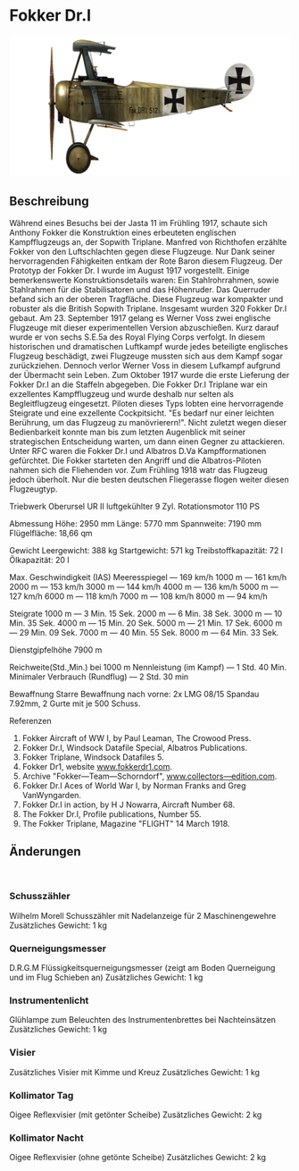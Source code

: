 # Fokker Dr.I

![fokkerdr1](../images/fokkerdr1.png)

## Beschreibung

Während eines Besuchs bei der Jasta 11 im Frühling 1917, schaute sich Anthony Fokker die Konstruktion eines erbeuteten englischen Kampfflugzeugs an, der Sopwith Triplane. Manfred von Richthofen erzählte Fokker von den Luftschlachten gegen diese Flugzeuge. Nur Dank seiner hervorragenden Fähigkeiten entkam der Rote Baron diesem Flugzeug. Der Prototyp der Fokker Dr. I wurde im August 1917 vorgestellt. Einige bemerkenswerte Konstruktionsdetails waren: Ein Stahlrohrrahmen, sowie Stahlrahmen für die Stabilisatoren und das Höhenruder. Das Querruder befand sich an der oberen Tragfläche. Diese Flugzeug war kompakter und robuster als die British Sopwith Triplane. Insgesamt wurden 320 Fokker Dr.I gebaut.
Am 23. September 1917 gelang es Werner Voss zwei englische Flugzeuge mit dieser experimentellen Version abzuschießen. Kurz darauf wurde er von sechs S.E.5a des Royal Flying Corps verfolgt. In diesem historischen und dramatischen Luftkampf wurde jedes beteiligte englisches Flugzeug beschädigt, zwei Flugzeuge mussten sich aus dem Kampf sogar zurückziehen. Dennoch verlor Werner Voss in diesem Lufkampf aufgrund der Übermacht sein Leben.
Zum Oktober 1917 wurde die erste Lieferung der Fokker Dr.I an die Staffeln abgegeben.
Die Fokker Dr.I Triplane war ein exzellentes Kampfflugzeug und wurde deshalb nur selten als Begleitflugzeug eingesetzt.
Piloten dieses Typs lobten eine hervorragende Steigrate und eine exzellente Cockpitsicht. "Es bedarf nur einer leichten Berührung, um das Flugzeug zu manövrierern!". Nicht zuletzt wegen dieser Bedienbarkeit konnte man bis zum letzten Augenblick mit seiner strategischen Entscheidung warten, um dann einen Gegner zu attackieren. Unter RFC waren die Fokker Dr.I und Albatros D.Va Kampfformationen gefürchtet. Die Fokker starteten den Angriff und die Albatros-Piloten nahmen sich die Fliehenden vor. Zum Frühling 1918 watr das Flugzeug jedoch überholt. Nur die besten deutschen Fliegerasse flogen weiter diesen Flugzeugtyp.


Triebwerk Oberursel UR II  luftgekühlter  9 Zyl. Rotationsmotor 110 PS

Abmessung
Höhe: 2950 mm
Länge: 5770 mm
Spannweite: 7190 mm
Flügelfläche: 18,66 qm

Gewicht
Leergewicht: 388 kg
Startgewicht: 571 kg
Treibstoffkapazität: 72 l
Ölkapazität: 20 l

Max. Geschwindigkeit (IAS)
Meeresspiegel — 169 km/h
1000 m — 161 km/h
2000 m — 153 km/h
3000 m — 144 km/h
4000 m — 136 km/h
5000 m — 127 km/h
6000 m — 118 km/h
7000 m — 108 km/h
8000 m — 94 km/h

Steigrate
1000 m — 3 Min. 15 Sek.
2000 m — 6 Min. 38 Sek.
3000 m — 10 Min. 35 Sek.
4000 m — 15 Min. 20 Sek.
5000 m — 21 Min. 17 Sek.
6000 m — 29 Min. 09 Sek.
7000 m — 40 Min. 55 Sek.
8000 m — 64 Min. 33 Sek.

Dienstgipfelhöhe 7900 m

Reichweite(Std.,Min.) bei 1000 m
Nennleistung (im Kampf)        — 1 Std. 40 Min.
Minimaler Verbrauch (Rundflug) — 2 Std. 30 min

Bewaffnung
Starre Bewaffnung nach vorne: 2x LMG 08/15 Spandau 7.92mm, 2 Gurte mit je 500 Schuss.

Referenzen
1) Fokker Aircraft of WW I, by Paul Leaman, The Crowood Press.
2) Fokker Dr.I, Windsock Datafile Special, Albatros Publications.
3) Fokker Triplane, Windsock Datafiles 5.
3) Fokker Dr1, website www.fokkerdr1.com.
4) Archive "Fokker—Team—Schorndorf", www.collectors—edition.com.
5) Fokker Dr.I Aces of World War I, by Norman Franks and Greg VanWyngarden.
6) Fokker Dr.I in action, by H J Nowarra, Aircraft Number 68.
7) The Fokker Dr.I, Profile publications, Number 55.
8) The Fokker Triplane, Magazine "FLIGHT" 14 March 1918.

## Änderungen
﻿

### Schusszähler

Wilhelm Morell Schusszähler mit Nadelanzeige für 2 Maschinengewehre
Zusätzliches Gewicht: 1 kg
﻿

### Querneigungsmesser

D.R.G.M Flüssigkeitsquerneigungsmesser (zeigt am Boden Querneigung und im Flug Schieben an)
Zusätzliches Gewicht: 1 kg
﻿

### Instrumentenlicht

Glühlampe zum Beleuchten des Instrumentenbrettes bei Nachteinsätzen
Zusätzliches Gewicht: 1 kg
﻿

### Visier

Zusätzliches Visier mit Kimme und Kreuz
Zusätzliches Gewicht: 1 kg
﻿

### Kollimator Tag

Oigee Reflexvisier (mit getönter Scheibe)
Zusätzliches Gewicht: 2 kg
﻿

### Kollimator Nacht

Oigee Reflexvisier (ohne getönte Scheibe)
Zusätzliches Gewicht: 2 kg
